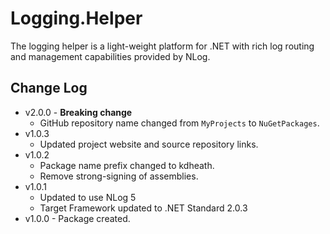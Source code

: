# Logging.Helper
The logging helper is a light-weight platform for .NET with rich log routing and management capabilities provided by NLog.

## Change Log
- v2.0.0 - **Breaking change**
  - GitHub repository name changed from `MyProjects` to `NuGetPackages`.
- v1.0.3
  - Updated project website and source repository links.
- v1.0.2
  - Package name prefix changed to kdheath.
  - Remove strong-signing of assemblies.
- v1.0.1
  - Updated to use NLog 5
  - Target Framework updated to .NET Standard 2.0.3
- v1.0.0 - Package created.
